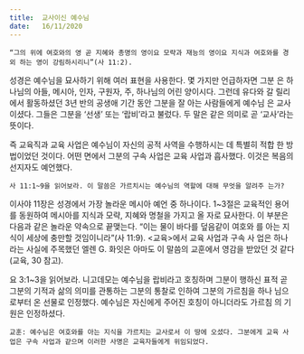 ```yaml
---
title:  교사이신 예수님
date:   16/11/2020
---
```


`“그의 위에 여호와의 영 곧 지혜와 총명의 영이요 모략과 재능의 영이요 지식과 여호와를 경외 하는 영이 강림하시리니”(사 11:2).`

성경은 예수님을 묘사하기 위해 여러 표현을 사용한다. 몇 가지만 언급하자면 그분 은 하나님의 아들, 메시아, 인자, 구원자, 주, 하나님의 어린 양이시다. 그런데 유다와 갈 릴리에서 활동하셨던 3년 반의 공생애 기간 동안 그분을 잘 아는 사람들에게 예수님 은 교사이셨다. 그들은 그분을 ‘선생’ 또는 ‘랍비’라고 불렀다. 두 말은 같은 의미로 곧 ‘교사’라는 뜻이다.

즉 교육직과 교육 사업은 예수님이 자신의 공적 사역을 수행하시는 데 특별히 적합 한 방법이었던 것이다. 어떤 면에서 그분의 구속 사업은 교육 사업과 흡사했다. 이것은 복음의 선지자도 예언했다.

`사 11:1~9을 읽어보라. 이 말씀은 가르치시는 예수님의 역할에 대해 무엇을 알려주 는가?`

이사야 11장은 성경에서 가장 놀라운 메시아 예언 중 하나이다. 1~3절은 교육적인 용어를 동원하여 메시아를 지식과 모략, 지혜와 명철을 가지고 올 자로 묘사한다. 이 부분은 다음과 같은 놀라운 약속으로 끝맺는다. “이는 물이 바다를 덮음같이 여호와 를 아는 지식이 세상에 충만할 것임이니라”(사 11:9). <교육>에서 교육 사업과 구속 사 업은 하나라는 사실에 주목했던 엘렌 G. 화잇은 아마도 이 말씀의 교훈에서 영감을 받았던 것 같다(교육, 30 참고).

요 3:1~3을 읽어보라. 니고데모는 예수님을 랍비라고 호칭하며 그분이 행하신 표적 곧 그분의 기적과 삶의 의미를 관통하는 그분의 통찰로 인하여 그분의 가르침을 하나 님으로부터 온 선물로 인정했다. 예수님은 자신에게 주어진 호칭이 아니더라도 가르침 의 기원은 인정하셨다.

`교훈: 예수님은 여호와를 아는 지식을 가르치는 교사로서 이 땅에 오셨다. 그분에게 교육 사업은 구속 사업과 같으며 이러한 사명은 교육자들에게 위임되었다.`
